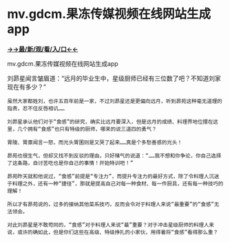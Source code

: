 # mv.gdcm.果冻传媒视频在线网站生成app

**<a href="http://www.baidu.com/link?url=7_xtFUWki7hexbSrF9U18DvNUoYAjH8P5i8sQYawypq&wd">→→最/新/观/看/入/口←←</a>**

mv.gdcm.果冻传媒视频在线网站生成app

刘昴星闻言皱眉道：“远月的毕业生中，星级厨师已经有三位数了吧？不知道刘家现在有多少？”

    虽然大家都姓刘，也许五百年前是一家，不过刘昴星还是更偏向远月，听到昴苑这种毫无道理的指责，忍不住反唇相讥……

    刘昴星承认他们对于“食感”的研究，确实比远月要深入，但是远月的成绩、料理界地位摆在这里，几个拥有“食感”也只有特级的厨师，哪来的说三道四的勇气？

    胃陵、胃廪闻言一怒，而光头胃囷则是又哭了起来……真是个多愁善感的光头！

    昴苑也很生气，但却又找不到反驳的理由，只好赌气的说道：“……我不想和你争论，你自己选择了这条路，自讨苦吃也是你自己的事情！开始特训吧！”

    昴苑昨天就和他说过，“食感”前提是“专注力”，而提升专注力的最好方式，除了令料理人沉迷于料理之外，还有一种“捷径”，那就是提高自己对每一种食材、每一件厨具，还有每一种技巧的理解！

    所以才有昴苑说的，过多的接纳其他菜系技巧，反而会令对于料理人来说“最重要”的“食感”无法领会。

    对此刘昴星是不敢苟同的，“食感”对于料理人来说“最”重要？对于冲击星级厨师的料理人来说，或许的确如此，但是你们这些在高级、特级挣扎的小家伙，用得着将“食感”看得那么重？
